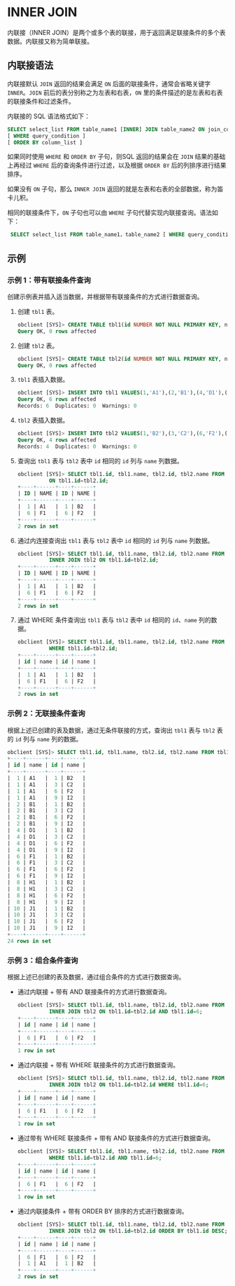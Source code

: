 # INNER JOIN

内联接（INNER JOIN）是两个或多个表的联接，用于返回满足联接条件的多个表数据。内联接又称为简单联接。

## 内联接语法

内联接默认 `JOIN` 返回的结果会满足 `ON` 后面的联接条件，通常会省略关键字 `INNER`。`JOIN` 前后的表分别称之为左表和右表，`ON` 里的条件描述的是左表和右表的联接条件和过滤条件。

内联接的 SQL 语法格式如下：

```sql
SELECT select_list FROM table_name1 [INNER] JOIN table_name2 ON join_condition
[ WHERE query_condition ]
[ ORDER BY column_list ]
```

如果同时使用 `WHERE` 和 `ORDER BY` 子句，则SQL 返回的结果会在 `JOIN` 结果的基础上再经过 `WHERE` 后的查询条件进行过滤，以及根据 `ORDER BY` 后的列排序进行结果排序。

如果没有 `ON` 子句，那么 `INNER JOIN` 返回的就是左表和右表的全部数据，称为笛卡儿积。

相同的联接条件下，`ON` 子句也可以由 `WHERE` 子句代替实现内联接查询。语法如下：

```sql
 SELECT select_list FROM table_name1，table_name2 [ WHERE query_condition ]
```

## 示例

### 示例 1：带有联接条件查询

创建示例表并插入适当数据，并根据带有联接条件的方式进行数据查询。

1. 创建 `tbl1` 表。

   ```sql
   obclient [SYS]> CREATE TABLE tbl1(id NUMBER NOT NULL PRIMARY KEY, name VARCHAR(50));
   Query OK, 0 rows affected
   ```

2. 创建 `tbl2` 表。

   ```sql
   obclient [SYS]> CREATE TABLE tbl2(id NUMBER NOT NULL PRIMARY KEY, name VARCHAR(50));
   Query OK, 0 rows affected
   ```

3. `tbl1` 表插入数据。

   ```sql
   obclient [SYS]> INSERT INTO tbl1 VALUES(1,'A1'),(2,'B1'),(4,'D1'),(6,'F1'),(8,'H1'),(10,'J1');
   Query OK, 6 rows affected
   Records: 6  Duplicates: 0  Warnings: 0
   ```

4. `tbl2` 表插入数据。

   ```sql
   obclient [SYS]> INSERT INTO tbl2 VALUES(1,'B2'),(3,'C2'),(6,'F2'),(9,'I2');
   Query OK, 4 rows affected
   Records: 4  Duplicates: 0  Warnings: 0
   ```

5. 查询出 `tbl1` 表与 `tbl2` 表中 `id` 相同的 `id` 列与 `name` 列数据。

   ```sql
   obclient [SYS]> SELECT tbl1.id, tbl1.name, tbl2.id, tbl2.name FROM tbl1 JOIN tbl2 
             ON tbl1.id=tbl2.id;
   +----+------+----+------+
   | ID | NAME | ID | NAME |
   +----+------+----+------+
   |  1 | A1   |  1 | B2   |
   |  6 | F1   |  6 | F2   |
   +----+------+----+------+
   2 rows in set
   ```

6. 通过内连接查询出 `tbl1` 表与 `tbl2` 表中 `id` 相同的 `id` 列与 `name` 列数据。

   ```sql
   obclient [SYS]> SELECT tbl1.id, tbl1.name, tbl2.id, tbl2.name FROM tbl1 
             INNER JOIN tbl2 ON tbl1.id=tbl2.id;
   +----+------+----+------+
   | ID | NAME | ID | NAME |
   +----+------+----+------+
   |  1 | A1   |  1 | B2   |
   |  6 | F1   |  6 | F2   |
   +----+------+----+------+
   2 rows in set
   ```

7. 通过 WHERE 条件查询出 `tbl1` 表与 `tbl2` 表中 `id` 相同的 `id`、`name` 列的数据。

   ```sql
   obclient [SYS]> SELECT tbl1.id, tbl1.name, tbl2.id, tbl2.name FROM tbl1,tbl2 
             WHERE tbl1.id=tbl2.id; 
   +----+------+----+------+
   | id | name | id | name |
   +----+------+----+------+
   |  1 | A1   |  1 | B2   |
   |  6 | F1   |  6 | F2   |
   +----+------+----+------+
   2 rows in set
   ```

### 示例 2：无联接条件查询

根据上述已创建的表及数据，通过无条件联接的方式，查询出 `tbl1` 表与 `tbl2` 表的 `id` 列与 `name` 列的数据。

```sql
obclient [SYS]> SELECT tbl1.id, tbl1.name, tbl2.id, tbl2.name FROM tbl1 INNER JOIN tbl2;
+----+------+----+------+
| id | name | id | name |
+----+------+----+------+
|  1 | A1   |  1 | B2   |
|  1 | A1   |  3 | C2   |
|  1 | A1   |  6 | F2   |
|  1 | A1   |  9 | I2   |
|  2 | B1   |  1 | B2   |
|  2 | B1   |  3 | C2   |
|  2 | B1   |  6 | F2   |
|  2 | B1   |  9 | I2   |
|  4 | D1   |  1 | B2   |
|  4 | D1   |  3 | C2   |
|  4 | D1   |  6 | F2   |
|  4 | D1   |  9 | I2   |
|  6 | F1   |  1 | B2   |
|  6 | F1   |  3 | C2   |
|  6 | F1   |  6 | F2   |
|  6 | F1   |  9 | I2   |
|  8 | H1   |  1 | B2   |
|  8 | H1   |  3 | C2   |
|  8 | H1   |  6 | F2   |
|  8 | H1   |  9 | I2   |
| 10 | J1   |  1 | B2   |
| 10 | J1   |  3 | C2   |
| 10 | J1   |  6 | F2   |
| 10 | J1   |  9 | I2   |
+----+------+----+------+
24 rows in set
```

### 示例 3：组合条件查询

根据上述已创建的表及数据，通过组合条件的方式进行数据查询。

* 通过内联接 + 带有 AND 联接条件的方式进行数据查询。

  ```sql
  obclient [SYS]> SELECT tbl1.id, tbl1.name, tbl2.id, tbl2.name FROM tbl1 
            INNER JOIN tbl2 ON tbl1.id=tbl2.id AND tbl1.id=6;
  +----+------+----+------+
  | id | name | id | name |
  +----+------+----+------+
  |  6 | F1   |  6 | F2   |
  +----+------+----+------+
  1 row in set
  ```

* 通过内联接 + 带有 WHERE 联接条件的方式进行数据查询。

  ```sql
  obclient [SYS]> SELECT tbl1.id, tbl1.name, tbl2.id, tbl2.name FROM tbl1 
            INNER JOIN tbl2 ON tbl1.id=tbl2.id WHERE tbl1.id=6;
  +----+------+----+------+
  | id | name | id | name |
  +----+------+----+------+
  |  6 | F1   |  6 | F2   |
  +----+------+----+------+
  1 row in set
  ```

* 通过带有 WHERE 联接条件 + 带有 AND 联接条件的方式进行数据查询。

  ```sql
  obclient [SYS]> SELECT tbl1.id, tbl1.name, tbl2.id, tbl2.name FROM tbl1,tbl2 
            WHERE tbl1.id=tbl2.id AND tbl1.id=6;
  +----+------+----+------+
  | id | name | id | name |
  +----+------+----+------+
  |  6 | F1   |  6 | F2   |
  +----+------+----+------+
  1 row in set
  ```

* 通过内联接条件 + 带有 ORDER BY 排序的方式进行数据查询。

  ```sql
  obclient [SYS]> SELECT tbl1.id, tbl1.name, tbl2.id, tbl2.name FROM tbl1 
            INNER JOIN tbl2 ON tbl1.id=tbl2.id ORDER BY tbl1.id DESC;
  +----+------+----+------+
  | id | name | id | name |
  +----+------+----+------+
  |  6 | F1   |  6 | F2   |
  |  1 | A1   |  1 | B2   |
  +----+------+----+------+
  2 rows in set
  ```
